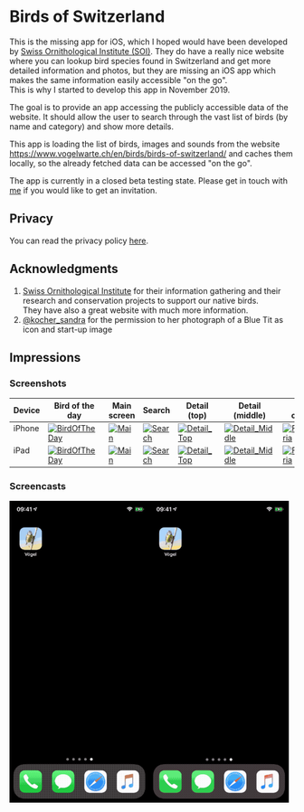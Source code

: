 #  Birds of Switzerland

This is the missing app for iOS, which I hoped would have been developed by [Swiss Ornithological Institute (SOI)](https://vogelwarte.ch).
They do have a really nice website where you can lookup bird species found in Switzerland and get more detailed information and photos, but they are missing
an iOS app which makes the same information easily accessible "on the go".  
This is why I started to develop this app in November 2019.

The goal is to provide an app accessing the publicly accessible data of the website. It should allow the user to search through the vast list of birds (by name and category) and show more details.

This app is loading the list of birds, images and sounds from the website https://www.vogelwarte.ch/en/birds/birds-of-switzerland/ and caches them locally, 
so the already fetched data can be accessed "on the go".

The app is currently in a closed beta testing state. Please get in touch with [me](mailto:pd95@users.noreply.github.com?subject=Swiss-Birds-App%20beta) if you would like to get an invitation.

## Privacy

You can read the privacy policy [here](privacy.md).

## Acknowledgments

1. [Swiss Ornithological Institute](https://vogelwarte.ch) for their information gathering and their research and conservation projects to support our native birds.    
They have also a great website with much more information.
2. [@kocher_sandra](https://twitter.com/kocher_sandra) for the permission to her photograph of a Blue Tit as icon and start-up image

## Impressions

### Screenshots

<table>
  <thead>
    <tr>
      <th>Device</th>
      <th>Bird of the day</th>
      <th>Main screen</th>
      <th>Search</th>
      <th>Detail (top)</th>
      <th>Detail (middle)</th>
      <th>Filter criteria</th>
    </tr>
  </thead>
  <tbody>
    <tr>
      <td style="vertical-align:top">iPhone</td>
      <td><a href="/Swiss-Birds-App/screenshots/iPhone/German_00_BirdOfTheDay.jpeg"><img src="/Swiss-Birds-App/screenshots/iPhone/German_00_BirdOfTheDay.jpeg" width="100%" alt="BirdOfTheDay"></a></td>
      <td><a href="/Swiss-Birds-App/screenshots/iPhone/German_01_Main.jpeg"><img src="/Swiss-Birds-App/screenshots/iPhone/German_01_Main.jpeg" width="100%" alt="Main"></a></td>
      <td><a href="/Swiss-Birds-App/screenshots/iPhone/German_02_Search.jpeg"><img src="/Swiss-Birds-App/screenshots/iPhone/German_02_Search.jpeg" width="100%" alt="Search"></a></td>
      <td><a href="/Swiss-Birds-App/screenshots/iPhone/German_03_Detail_Top.jpeg"><img src="/Swiss-Birds-App/screenshots/iPhone/German_03_Detail_Top.jpeg" width="100%" alt="Detail_Top"></a></td>
      <td><a href="/Swiss-Birds-App/screenshots/iPhone/German_04_Detail_Middle.jpeg"><img src="/Swiss-Birds-App/screenshots/iPhone/German_04_Detail_Middle.jpeg" width="100%" alt="Detail_Middle"></a></td>
      <td><a href="/Swiss-Birds-App/screenshots/iPhone/German_05_Filtercriteria.jpeg"><img src="/Swiss-Birds-App/screenshots/iPhone/German_05_Filtercriteria.jpeg" width="100%" alt="Filtercriteria"></a></td>
    </tr>
    <tr>
      <td style="vertical-align:top">iPad</td>
      <td><a href="/Swiss-Birds-App/screenshots/iPad/German_00_BirdOfTheDay.jpeg"><img src="/Swiss-Birds-App/screenshots/iPad/German_00_BirdOfTheDay.jpeg" width="100%" alt="BirdOfTheDay"></a></td>
      <td><a href="/Swiss-Birds-App/screenshots/iPad/German_01_Main.jpeg"><img src="/Swiss-Birds-App/screenshots/iPad/German_01_Main.jpeg" width="100%" alt="Main"></a></td>
      <td><a href="/Swiss-Birds-App/screenshots/iPad/German_02_Search.jpeg"><img src="/Swiss-Birds-App/screenshots/iPad/German_02_Search.jpeg" width="100%" alt="Search"></a></td>
      <td><a href="/Swiss-Birds-App/screenshots/iPad/German_03_Detail_Top.jpeg"><img src="/Swiss-Birds-App/screenshots/iPad/German_03_Detail_Top.jpeg" width="100%" alt="Detail_Top"></a></td>
      <td><a href="/Swiss-Birds-App/screenshots/iPad/German_04_Detail_Middle.jpeg"><img src="/Swiss-Birds-App/screenshots/iPad/German_04_Detail_Middle.jpeg" width="100%" alt="Detail_Middle"></a></td>
      <td><a href="/Swiss-Birds-App/screenshots/iPad/German_05_Filtercriteria.jpeg"><img src="/Swiss-Birds-App/screenshots/iPad/German_05_Filtercriteria.jpeg" width="100%" alt="Filtercriteria"></a></td>
    </tr>
  </tbody>
</table>

### Screencasts

<img src="assets/images/iPhoneX_01_Bird_Search_de.gif" alt="iPhone Bird Search" width="49%"><img src="assets/images/iPhoneX_02_Filter_Search_de.gif" alt="iPhone Filter Search" width="49%">
